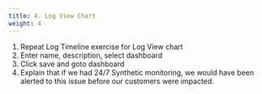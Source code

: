 ```yaml
---
title: 4. Log View Chart
weight: 4
---
```



1. Repeat Log Timeline exercise for Log View chart
2. Enter name, description, select dashboard
3. Click save and goto dashboard
4. Explain that if we had 24/7 Synthetic monitoring, we would have been alerted to this issue before our customers were impacted.

